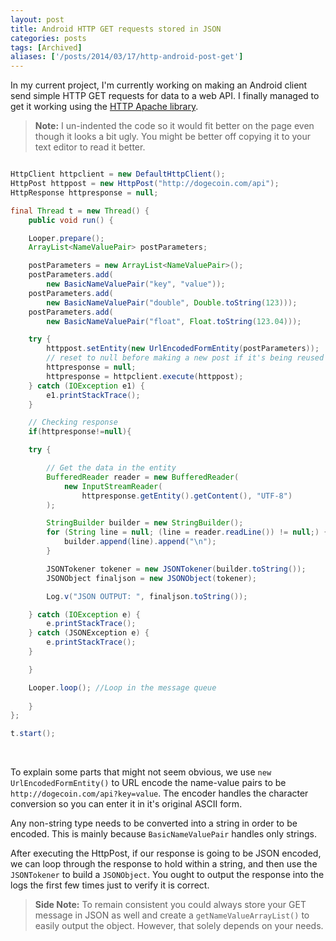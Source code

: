 ```yaml
---
layout: post
title: Android HTTP GET requests stored in JSON
categories: posts
tags: [Archived]
aliases: ['/posts/2014/03/17/http-android-post-get']
---
```


In my current project, I'm currently working on making an Android client send simple HTTP GET requests for data to a web API. I finally managed to get it working using the [HTTP Apache library][1].

> **Note:** I un-indented the code so it would fit better on the page even though it looks a bit ugly. You might be better off copying it to your text editor to read it better.


~~~ java

HttpClient httpclient = new DefaultHttpClient();
HttpPost httppost = new HttpPost("http://dogecoin.com/api");
HttpResponse httpresponse = null;

final Thread t = new Thread() {
    public void run() {

    Looper.prepare();
    ArrayList<NameValuePair> postParameters;

    postParameters = new ArrayList<NameValuePair>();
    postParameters.add(
        new BasicNameValuePair("key", "value"));
    postParameters.add(
        new BasicNameValuePair("double", Double.toString(123)));
    postParameters.add(
        new BasicNameValuePair("float", Float.toString(123.04)));

    try {
        httppost.setEntity(new UrlEncodedFormEntity(postParameters));
        // reset to null before making a new post if it's being reused
        httpresponse = null;
        httpresponse = httpclient.execute(httppost);
    } catch (IOException e1) {
        e1.printStackTrace();
    }

    // Checking response
    if(httpresponse!=null){

    try {

        // Get the data in the entity
        BufferedReader reader = new BufferedReader(
            new InputStreamReader(
                httpresponse.getEntity().getContent(), "UTF-8")
        );

        StringBuilder builder = new StringBuilder();
        for (String line = null; (line = reader.readLine()) != null;) {
            builder.append(line).append("\n");
        }

        JSONTokener tokener = new JSONTokener(builder.toString());
        JSONObject finaljson = new JSONObject(tokener);

        Log.v("JSON OUTPUT: ", finaljson.toString());

    } catch (IOException e) {
        e.printStackTrace();
    } catch (JSONException e) {
        e.printStackTrace();
    }

    }

    Looper.loop(); //Loop in the message queue
    
    }
};

t.start();

~~~
<br>

To explain some parts that might not seem obvious, we use `new UrlEncodedFormEntity()` to URL encode the name-value pairs to be `http://dogecoin.com/api?key=value`. The encoder handles the character conversion so you can enter it in it's original ASCII form.

Any non-string type needs to be converted into a string in order to be encoded. This is mainly because `BasicNameValuePair` handles only strings.

After executing the HttpPost, if our response is going to be JSON encoded, we can loop through the response to hold within a string, and then use the `JSONTokener` to build a `JSONObject`. You ought to output the response into the logs the first few times just to verify it is correct.

> **Side Note:** To remain consistent you could always store your GET message in JSON as well and create a `getNameValueArrayList()` to easily output the object. However, that solely depends on your needs.
> 

[1]: http://developer.android.com/reference/org/apache/http/package-summary.html